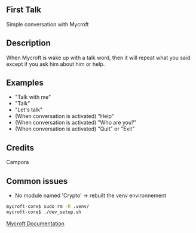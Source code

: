 ## First Talk
Simple conversation with Mycroft

## Description
When Mycroft is wake up with a talk word, then it will repeat what you said except if you ask him about him or help.

## Examples
 - "Talk with me"
 - "Talk"
 - "Let's talk"
 - (When conversation is activated) "Help"
 - (When conversation is activated) "Who are you?"
 - (When conversation is activated) "Quit" or "Exit"


## Credits
Campora

## Common issues
- No module named 'Crypto' -> rebuilt the venv environnement
```bash
mycroft-core$ sudo rm -R .venv/
mycroft-core$ ./dev_setup.sh
```
[Mycroft Documentation](https://mycroft.ai/documentation/linux/)
